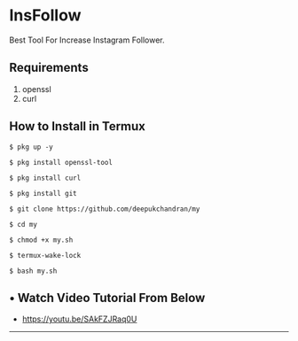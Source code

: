 # InsFollow

Best Tool For Increase Instagram Follower.

## Requirements
1. openssl
2. curl

## How to Install in Termux

`$ pkg up -y`

`$ pkg install openssl-tool`

`$ pkg install curl`

`$ pkg install git`

`$ git clone https://github.com/deepukchandran/my`

`$ cd my`

`$ chmod +x my.sh`

`$ termux-wake-lock`

`$ bash my.sh`

## • Watch Video Tutorial From Below
* https://youtu.be/SAkFZJRaq0U
---


